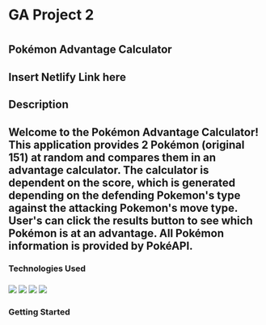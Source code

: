 <h1>GA Project 2<h1>
<h2>Pokémon Advantage Calculator<h2>
<p>Insert Netlify Link here<p>

<h2>Description<h2>
<p>Welcome to the Pokémon Advantage Calculator! This application provides 2 Pokémon (original 151) at random and compares them in an advantage calculator. The calculator is dependent on the score, which is generated depending on the defending Pokemon's type against the attacking Pokemon's move type. User's can click the results button to see which Pokémon is at an advantage. All Pokémon information is provided by PokéAPI.



<h3>Technologies Used<h3>
<img src="https://img.shields.io/badge/React-20232A?style=for-the-badge&logo=react&logoColor=61DAFB">
<img src="https://img.shields.io/badge/JavaScript-323330?style=for-the-badge&logo=javascript&logoColor=F7DF1E">
<img src="https://img.shields.io/badge/CSS3-1572B6?style=for-the-badge&logo=css3&logoColor=whit">
<img src="https://img.shields.io/badge/HTML5-E34F26?style=for-the-badge&logo=html5&logoColor=white">


<h3>Getting Started<h3>
